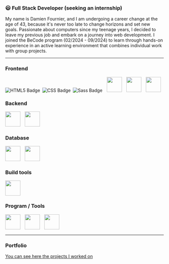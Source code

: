 ### 😃 Full Stack Developer (seeking an internship)
My name is Damien Fournier, and I am undergoing a career change at the age of 43, because it's never too late to change horizons and set new goals. Passionate about computers since my teenage years, I decided to leave my previous job and embark on a journey into web development. I joined the BeCode program (02/2024 - 09/2024) to learn through hands-on experience in an active learning environment that combines individual work with group projects.

---

### Frontend  
<div style="display: inline-block; margin-right: 3px;">
  <img alt="HTML5 Badge" src="https://img.shields.io/badge/frontend%20-%20HTML5%20-%20orange" />
</div>
<div style="display: inline-block; margin-right: 3px;">
  <img alt="CSS Badge" src="https://img.shields.io/badge/frontend%20-%20CSS%20-%20lightblue" />
</div>

<div style="display: inline-block; margin-right: 10px;">
  <img alt="Sass Badge" src="https://img.shields.io/badge/frontend%20-%20sass%20-%20pink" />
</div>
<div style="display: inline-block; margin-right: 10px;">
  <img src="https://cdn.jsdelivr.net/gh/devicons/devicon@latest/icons/javascript/javascript-original.svg" width="48px" height="48px"/>
</div>
<div style="display: inline-block; margin-right: 10px;">
  <img src="https://cdn.jsdelivr.net/gh/devicons/devicon@latest/icons/react/react-original-wordmark.svg" width="48px" height="48px"/>
</div>
<div style="display: inline-block;">
  <img src="https://cdn.jsdelivr.net/gh/devicons/devicon@latest/icons/typescript/typescript-original.svg" width="48px" height="48px"/>
</div>

                                  
### Backend           
<div style="display: inline-block; margin-right: 10px;">
  <img src="https://cdn.jsdelivr.net/gh/devicons/devicon@latest/icons/php/php-original.svg" width="48px" height="48px"/>
</div>
<div style="display: inline-block;">
  <img src="https://cdn.jsdelivr.net/gh/devicons/devicon@latest/icons/laravel/laravel-original-wordmark.svg" width="48px" height="48px"/>
</div>


### Database
<div style="display: inline-block; margin-right: 10px;">
  <img src="https://cdn.jsdelivr.net/gh/devicons/devicon@latest/icons/mysql/mysql-original-wordmark.svg" width="48px" height="48px"/>
</div>
<div style="display: inline-block;">
  <img src="https://cdn.jsdelivr.net/gh/devicons/devicon@latest/icons/mariadb/mariadb-original-wordmark.svg" width="48px" height="48px"/>
</div>

          
### Build tools
<img src="https://cdn.jsdelivr.net/gh/devicons/devicon@latest/icons/vitejs/vitejs-original.svg" width="48px" height="48px"/>

### Program / Tools
<div style="display: inline-block; margin-right: 10px;">
  <img src="https://cdn.jsdelivr.net/gh/devicons/devicon@latest/icons/vscode/vscode-original-wordmark.svg" width="48px" height="48px"/>
</div>
<div style="display: inline-block; margin-right: 10px;">
  <img src="https://cdn.jsdelivr.net/gh/devicons/devicon@latest/icons/git/git-original-wordmark.svg" width="48px" height="48px"/>
</div>
<div style="display: inline-block;">
  <img src="https://cdn.jsdelivr.net/gh/devicons/devicon@latest/icons/figma/figma-original.svg" width="48px" height="48px"/>
</div>


---

### Portfolio
<a href="https://www.imadeus.be/others/portfolio" target="_blank">You can see here the projects I worked on</a>




          
          
